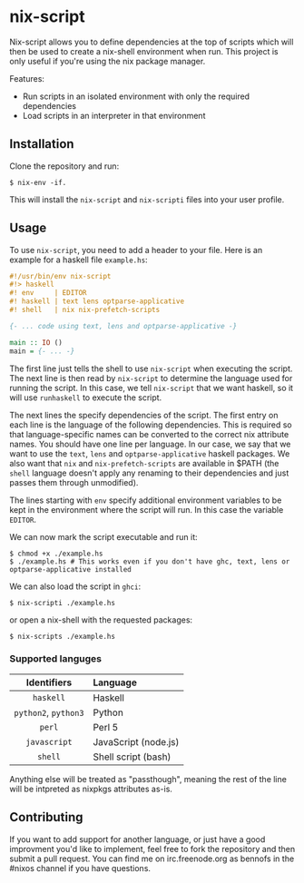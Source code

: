 nix-script
==========

Nix-script allows you to define dependencies at the top of scripts which will then be used to create a nix-shell environment when run. This project is only useful if you're using the nix package manager.

Features:

  * Run scripts in an isolated environment with only the required dependencies
  * Load scripts in an interpreter in that environment

Installation
-------------

Clone the repository and run:

```
$ nix-env -if.
```

This will install the `nix-script` and `nix-scripti` files into your user profile.

Usage
-----

To use `nix-script`, you need to add a header to your file. Here is an example for a haskell file `example.hs`:

```haskell
#!/usr/bin/env nix-script
#!> haskell
#! env     | EDITOR
#! haskell | text lens optparse-applicative
#! shell   | nix nix-prefetch-scripts

{- ... code using text, lens and optparse-applicative -}

main :: IO ()
main = {- ... -}
```

The first line just tells the shell to use `nix-script` when executing the script. The next line is then read by `nix-script` to determine the language used for running the script. In this case, we tell `nix-script` that we want haskell, so it will use `runhaskell` to execute the script.

The next lines the specify dependencies of the script. The first entry on each line is the language of the following dependencies. This is required so that language-specific names can be converted to the correct nix attribute names. You should have one line per language. In our case, we say that we want to use the `text`, `lens` and `optparse-applicative` haskell packages. We also want that `nix` and `nix-prefetch-scripts` are available in $PATH (the `shell` language doesn't apply any renaming to their dependencies and just passes them through unmodified).

The lines starting with `env` specify additional environment variables to be kept in the environment where the script will run. In this case the variable `EDITOR`.

We can now mark the script executable and run it:

```
$ chmod +x ./example.hs
$ ./example.hs # This works even if you don't have ghc, text, lens or optparse-applicative installed
```

We can also load the script in `ghci`:

```
$ nix-scripti ./example.hs
```

or open a nix-shell with the requested packages:

```
$ nix-scripts ./example.hs
```

### Supported languges

|  Identifiers         | Language             |
|:--------------------:|:---------------------|
| `haskell`            | Haskell              |
| `python2`, `python3` | Python               |
| `perl`               | Perl 5               |
| `javascript`         | JavaScript (node.js) |
| `shell`              | Shell script (bash)  |

Anything else will be treated as "passthough", meaning the rest of
the line will be intpreted as nixpkgs attributes as-is.

Contributing
------------

If you want to add support for another language, or just have a good improvment you'd like to implement, feel free to fork the repository and then submit a pull request. You can find me on irc.freenode.org as bennofs in the #nixos channel if you have questions.

